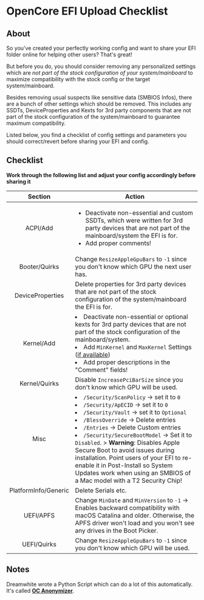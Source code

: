 # OpenCore EFI Upload Checklist

## About
So you've created your perfectly working config and want to share your EFI folder online for helping other users? That's great! 

But before you do, you should consider removing any personalized settings which are *not part of the stock configuration of your system/mainboard* to maximize compatibility with the stock config or the target system/mainboard. 

Besides removing usual suspects like sensitive data (SMBIOS Infos), there are a bunch of other settings which should be removed. This includes any SSDTs, DeviceProperties and Kexts for 3rd party components that are not part of the stock configuration of the system/mainboard to guarantee maximum compatibility.

Listed below, you find a checklist of config settings and parameters you should correct/revert before sharing your EFI and config.

## Checklist
**Work through the following list and adjust your config accordingly before sharing it**

| Section                | Action                                                                                                                                      
:------------------------:|-----------------------------------------
ACPI/Add               | <ul> <li> Deactivate non-essential and custom SSDTs, which were written for 3rd party devices that are not part of the mainboard/system the EFI is for. <li> Add proper comments!
Booter/Quirks          | Change `ResizeAppleGpuBars` to `-1` since you don't know which GPU the next user has.
DeviceProperties       | Delete properties for 3rd party devices that are not part of the stock configuration of the system/mainboard the EFI is for.
Kernel/Add             | <li>Deactivate non-essential or optional kexts for 3rd party devices that are not part of the stock configuration of the mainboard/system. <li> Add `MinKernel` and `MaxKernel` Settings ([if available](https://github.com/acidanthera/OpenCorePkg/blob/master/Docs/Kexts.md)) <li> Add proper descriptions in the "Comment" fields!
Kernel/Quirks          | Disable `IncreasePciBarSize` since you don't know which GPU will be used.
Misc                   | <li> `/Security/ScanPolicy` &rarr; set it to `0` <li> `/Security/ApECID` &rarr; set it to `0` <li> `/Security/Vault` &rarr; set it to `Optional` <li> `/BlessOverride` &rarr; Delete entries <li> `/Entries` &rarr; Delete Custom entries <li> `/Security/SecureBootModel` &rarr; Set it to `Disabled`. > **Warning**: Disables Apple Secure Boot to avoid issues during installation. Point users of your EFI to re-enable it in Post-Install so System Updates work when using an SMBIOS of a Mac model with a T2 Security Chip!
PlatformInfo/Generic   | Delete Serials etc.
UEFI/APFS              | Change `MinDate` and `MinVersion` to `-1` &rarr; Enables backward compatibility with macOS Catalina and older. Otherwise, the APFS driver won't load and you won't see any drives in the Boot Picker.
UEFI/Quirks            | Change `ResizeAppleGpuBars` to `-1` since you don't know which GPU will be used.

## Notes
Dreamwhite wrote a Python Script which can do a lot of this automatically. It's called [**OC Anonymizer**](https://github.com/dreamwhite/OC-Anonymizer).
